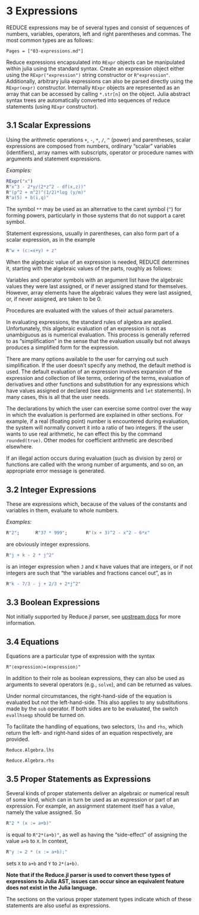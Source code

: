 # 3 Expressions

REDUCE expressions may be of several types and consist of sequences of numbers, variables, operators, left and right parentheses and commas. The most common types are as follows:

```@contents
Pages = ["03-expressions.md"]
```

Reduce expressions encapsulated into `RExpr` objects can be manipulated within julia using the standard syntax. Create an expression object either using the `RExpr("expression")` string constructor or `R"expression"`. Additionally, arbitrary julia expressions can also be parsed directly using the `RExpr(expr)` constructor. Internally `RExpr` objects are represented as an array that can be accessed by calling `*.str[n]` on the object.
Julia abstract syntax trees are automatically converted into sequences of reduce statements (using `RExpr` constructor).

## 3.1 Scalar Expressions

Using the arithmetic operations `+`, `-`, `*`, `/`, `^` (power) and parentheses, scalar expressions are composed from numbers, ordinary “scalar” variables (identifiers), array names with subscripts, operator or procedure names with arguments and statement expressions.

*Examples:*
```Julia
RExpr("x")
R"x^3 - 2*y/(2*z^2 - df(x,z))"
R"(p^2 + m^2)^(1/2)*log (y/m)"
R"a(5) + b(i,q)"
```
The symbol `**` may be used as an alternative to the caret symbol (`^`) for forming powers, particularly in those systems that do not support a caret symbol.

Statement expressions, usually in parentheses, can also form part of a scalar expression, as in the example
```Julia
R"w + (c:=x+y) + z"
```
When the algebraic value of an expression is needed, REDUCE determines it, starting with the algebraic values of the parts, roughly as follows:

Variables and operator symbols with an argument list have the algebraic values they were last assigned, or if never assigned stand for themselves. However, array elements have the algebraic values they were last assigned, or, if never assigned, are taken to be 0.

Procedures are evaluated with the values of their actual parameters.

In evaluating expressions, the standard rules of algebra are applied. Unfortunately, this algebraic evaluation of an expression is not as unambiguous as is numerical evaluation. This process is generally referred to as “simplification” in the sense that the evaluation usually but not always produces a simplified form for the expression.

There are many options available to the user for carrying out such simplification. If the user doesn’t specify any method, the default method is used. The default evaluation of an expression involves expansion of the expression and collection of like terms, ordering of the terms, evaluation of derivatives and other functions and substitution for any expressions which have values assigned or declared (see assignments and `let` statements). In many cases, this is all that the user needs.

The declarations by which the user can exercise some control over the way in which the evaluation is performed are explained in other sections. For example, if a real (floating point) number is encountered during evaluation, the system will normally convert it into a ratio of two integers. If the user wants to use real arithmetic, he can effect this by the command `rounded(true)`. Other modes for coefficient arithmetic are described elsewhere.

If an illegal action occurs during evaluation (such as division by zero) or functions are called with the wrong number of arguments, and so on, an appropriate error message is generated.

## 3.2 Integer Expressions

These are expressions which, because of the values of the constants and variables in them, evaluate to whole numbers.

*Examples:*
```Julia
R"2";      R"37 * 999";       R"(x + 3)^2 - x^2 - 6*x"
```
are obviously integer expressions.
```Julia
R"j + k - 2 * j^2"
```
is an integer expression when `J` and `K` have values that are integers, or if not integers are such that “the variables and fractions cancel out”, as in
```Julia
R"k - 7/3 - j + 2/3 + 2*j^2"
```

## 3.3 Boolean Expressions

Not initially supported by Reduce.jl parser, see [upstream docs](http://www.reduce-algebra.com/manual/manualse10.html) for more information.

## 3.4 Equations

Equations are a particular type of expression with the syntax
```
R"⟨expression⟩=⟨expression⟩"
```
In addition to their role as boolean expressions, they can also be used as arguments to several operators (e.g., `solve`), and can be returned as values.

Under normal circumstances, the right-hand-side of the equation is evaluated but not the left-hand-side. This also applies to any substitutions made by the `sub` operator. If both sides are to be evaluated, the switch `evallhseqp` should be turned on.

To facilitate the handling of equations, two selectors, `lhs` and `rhs`, which return the left- and right-hand sides of an equation respectively, are provided.

```@docs
Reduce.Algebra.lhs
```

```@docs
Reduce.Algebra.rhs
```

## 3.5 Proper Statements as Expressions

Several kinds of proper statements deliver an algebraic or numerical result of some kind, which can in turn be used as an expression or part of an expression. For example, an assignment statement itself has a value, namely the value assigned. So
```Julia
R"2 * (x := a+b)"
```
is equal to `R"2*(a+b)"`, as well as having the “side-effect” of assigning the value `a+b` to `X`. In context,
```Julia
R"y := 2 * (x := a+b);"
```
sets `X` to `a+b` and `Y` to `2*(a+b)`.

**Note that if the Reduce.jl parser is used to convert these types of expressions to Julia AST, issues can occur since an equivalent feature does not exist in the Julia language.**

The sections on the various proper statement types indicate which of these statements are also useful as expressions.
